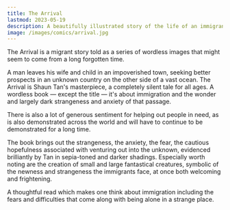 ```yaml
---
title: The Arrival
lastmod: 2023-05-19
description: A beautifully illustrated story of the life of an immigrant in a foreign land, told exclusively through pictures. No words at all.
image: /images/comics/arrival.jpg
---
```


The Arrival is a migrant story told as a series of wordless images that might
seem to come from a long forgotten time.

A man leaves his wife and child in an impoverished town, seeking better
prospects in an unknown country on the other side of a vast ocean. The Arrival
is Shaun Tan's masterpiece, a completely silent tale for all ages. A wordless
book &mdash; except the title &mdash; it's about immigration and the wonder and
largely dark strangeness and anxiety of that passage.

There is also a lot of generous sentiment for helping out people in need, as is
also demonstrated across the world and will have to continue to be demonstrated
for a long time. 

The book brings out the strangeness, the anxiety, the fear, the cautious
hopefulness associated with venturing out into the unknown, evidenced
brilliantly by Tan in sepia-toned and darker shadings. Especially worth noting
are the creation of small and large fantastical creatures, symbolic of the
newness and strangeness the immigrants face, at once both welcoming and
frightening.

A thoughtful read which makes one think about immigration including the fears
and difficulties that come along with being alone in a strange place.
